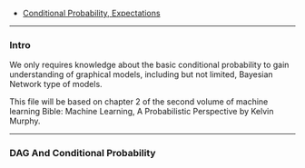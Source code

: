 - [Conditional Probability, Expectations](Conditional%20Probability,%20Expectations.md)


---
### **Intro**

We only requires knowledge about the basic conditional probability to gain understanding of graphical models, including but not limited, Bayesian Network type of models. 

This file will be based on chapter 2 of the second volume of machine learning Bible: Machine Learning, A Probabilistic Perspective by Kelvin Murphy. 

---
### **DAG And Conditional Probability**



